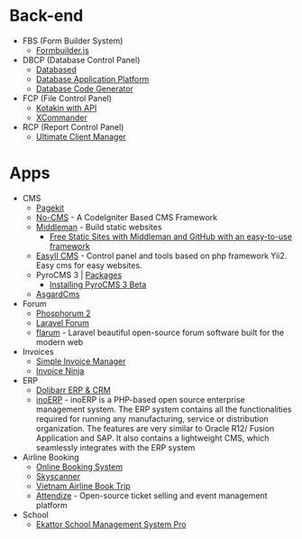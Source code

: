 # Back-end
* FBS (Form Builder System)
    * [Formbuilder.js](http://goo.gl/bP3a0L)
* DBCP (Database Control Panel)
    * [Databased](http://goo.gl/G7HkDY)
    * [Database Application Platform](http://goo.gl/P6ig9Z)
    * [Database Code Generator](http://goo.gl/qTt9Ae)
* FCP (File Control Panel)
    * [Kotakin with API](http://goo.gl/MGJwEa)
    * [XCommander](http://goo.gl/m3XPSj)
* RCP (Report Control Panel)
    * [Ultimate Client Manager](http://goo.gl/RZ5UMj)
# Apps
- CMS
    - [Pagekit](http://www.pagekit.com/)
    - [No-CMS](http://goo.gl/nv0fXG) - A CodeIgniter Based CMS Framework
    - [Middleman](https://middlemanapp.com/) - Build static websites
        - [Free Static Sites with Middleman and GitHub
with an easy-to-use framework](http://goo.gl/2oWy7G)
    - [EasyII CMS](http://easyiicms.com/) - Control panel and tools based on php framework Yii2. Easy cms for easy websites.
    - PyroCMS 3 | [Packages](http://goo.gl/yODWAF)
        - [Installing PyroCMS 3 Beta](http://goo.gl/uJhQU0)
    - [AsgardCms](https://github.com/AsgardCms)
- Forum
    - [Phosphorum 2](http://goo.gl/t6sOJQ)
    - [Laravel Forum](http://goo.gl/mgArL4)
    - [flarum](http://goo.gl/5haVnV) - Laravel beautiful open-source forum software built for the modern web
- Invoices
    - [Simple Invoice Manager](http://goo.gl/KIa4OY)
    - [Invoice Ninja](http://goo.gl/LZwHEj)
- ERP
    - [Dolibarr ERP & CRM](http://www.dolibarr.org/)
    - [inoERP](https://goo.gl/JCHfmX) - inoERP is a PHP-based open source enterprise management system. The ERP system contains all the functionalities required for running any manufacturing, service or distribution organization. The features are very similar to Oracle R12/ Fusion Application and SAP. It also contains a lightweight CMS, which seamlessly integrates with the ERP system
- Airline Booking
    - [Online Booking System](http://goo.gl/jjTR4J)
    - [Skyscanner](http://goo.gl/agr1gQ)
    - [Vietnam Airline Book Trip](http://goo.gl/8k23nW)
    - [Attendize](http://goo.gl/tuVsox) - Open-source ticket selling and event management platform
- School
    - [Ekattor School Management System Pro](http://goo.gl/0AwU7D)
